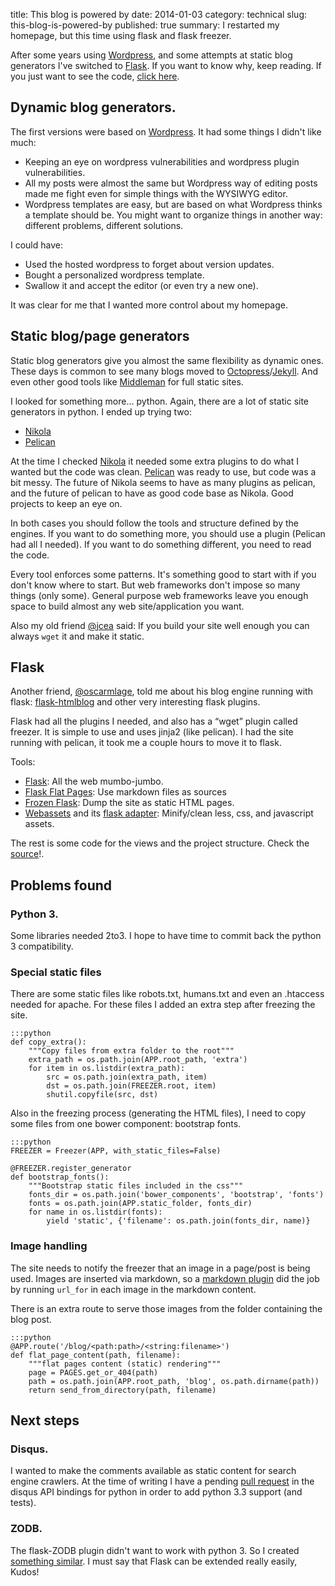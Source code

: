 title: This blog is powered by
date: 2014-01-03
category: technical
slug: this-blog-is-powered-by
published: true
summary: I restarted my homepage, but this time using flask and flask freezer.

After some years using [Wordpress][wordpress], and some attempts at static blog generators
I've switched to [Flask][flask]. If you want to know why, keep reading. If you
just want to see the code, [click here][blogsource].

Dynamic blog generators.
------------------------

The first versions were based on [Wordpress][wordpress]. It had some things I
didn't like much:

- Keeping an eye on wordpress vulnerabilities and wordpress plugin
  vulnerabilities.
- All my posts were almost the same but Wordpress way of editing posts made me
  fight even for simple things with the WYSIWYG editor.
- Wordpress templates are easy, but are based on what Wordpress thinks a template should be.
  You might want to organize things in another way: different problems, different solutions.

I could have:

- Used the hosted wordpress to forget about version updates.
- Bought a personalized wordpress template.
- Swallow it and accept the editor (or even try a new one).

It was clear for me that I wanted more control about my homepage.


Static blog/page generators
---------------------------

Static blog generators give you almost the same flexibility as dynamic ones.
These days is common to see many blogs moved to
[Octopress][octopress]/[Jekyll][jekyll]. And even other good tools like
[Middleman][middleman] for full static sites.

I looked for something more... python. Again, there are a lot of static site
generators in python. I ended up trying two:

- [Nikola][nikola]
- [Pelican][pelican]

At the time I checked [Nikola][nikola] it needed some extra plugins to do what
I wanted but the code was clean. [Pelican][pelican] was ready to use, but code
was a bit messy. The future of Nikola seems to have as many plugins as pelican,
and the future of pelican to have as good code base as Nikola. Good projects to
keep an eye on.

In both cases you should follow the tools and structure defined by the engines.
If you want to do something more, you should use a plugin (Pelican had all I
needed). If you want to do something different, you need to read the code.

Every tool enforces some patterns. It's something good to start with if you
don't know where to start.  But web frameworks don't impose so many things
(only some).  General purpose web frameworks leave you enough space to build
almost any web site/application you want.

Also my old friend [@jcea][jcea] said: If you build your site well enough
you can always `wget` it and make it static.

Flask
-----

Another friend, [@oscarmlage][oscarmlage], told me about his blog engine running with
flask: [flask-htmlblog][flask-htmlblog] and other very interesting flask plugins.

Flask had all the plugins I needed, and also has a “wget” plugin called freezer.
It is simple to use and uses jinja2 (like pelican). I had the site running with
pelican, it took me a couple hours to move it to flask.  

Tools:

- [Flask][flask]: All the web mumbo-jumbo.
- [Flask Flat Pages][flask-flatpages]: Use markdown files as sources
- [Frozen Flask][frozen-flask]: Dump the site as static HTML pages.
- [Webassets][webassets] and its [flask adapter][flask-assets]: Minify/clean less, css, and javascript
  assets.

The rest is some code for the views and the project structure. Check the [source][blogsource]!.

Problems found
--------------

### Python 3.

Some libraries needed 2to3. I hope to have time to commit back the python 3 compatibility.

### Special static files

There are some static files like robots.txt, humans.txt and even an .htaccess needed
for apache. For these files I added an extra step after freezing the site.

    :::python
    def copy_extra():
        """Copy files from extra folder to the root"""
        extra_path = os.path.join(APP.root_path, 'extra')
        for item in os.listdir(extra_path):
	        src = os.path.join(extra_path, item)
            dst = os.path.join(FREEZER.root, item)
	        shutil.copyfile(src, dst)

Also in the freezing process (generating the HTML files), I need to copy some
files from one bower component: bootstrap fonts.

    :::python
	FREEZER = Freezer(APP, with_static_files=False)

	@FREEZER.register_generator
	def bootstrap_fonts():
	    """Bootstrap static files included in the css"""
		fonts_dir = os.path.join('bower_components', 'bootstrap', 'fonts')
		fonts = os.path.join(APP.static_folder, fonts_dir)
        for name in os.listdir(fonts):
            yield 'static', {'filename': os.path.join(fonts_dir, name)}

### Image handling

The site needs to notify the freezer that an image in a page/post is being used.
Images are inserted via markdown, so a [markdown plugin][imagesplugin] did the
job by running `url_for` in each image in the markdown content.

There is an extra route to serve those images from the folder containing
the blog post.

	:::python
	@APP.route('/blog/<path:path>/<string:filename>')
	def flat_page_content(path, filename):
        """flat pages content (static) rendering"""
        page = PAGES.get_or_404(path)
        path = os.path.join(APP.root_path, 'blog', os.path.dirname(path))
        return send_from_directory(path, filename) 


Next steps
----------

### Disqus.

I wanted to make the comments available as static content for search engine
crawlers. At the time of writing I have a pending [pull request][disqusreq] in the disqus
API bindings for python in order to add python 3.3 support (and tests). 

### ZODB. 

The flask-ZODB plugin didn't want to work with python 3. So I created 
[something similar][zodb-plugin]. I must say that Flask can be extended really easily, Kudos!


[flask]: http://flask.pocoo.org
[blogsource]: https://github.com/graffic/javiergr
[wordpress]: http://wordpress.org
[octopress]: http://octopress.org
[jekyll]: http://jekyllrb.com
[middleman]: http://middlemanapp.com
[nikola]: http://getnikola.com
[pelican]: http://blog.getpelican.com
[jcea]: http://www.jcea.es
[oscarmlage]: http://www.oscarmlage.com
[flask-htmlblog]: https://bitbucket.org/r0sk/flask-htmlblog
[flask-flatpages]: http://pythonhosted.org/Flask-FlatPages/
[frozen-flask]: http://pythonhosted.org/Frozen-Flask/
[webassets]: http://webassets.readthedocs.org/en/latest/
[flask-assets]: http://elsdoerfer.name/docs/flask-assets/
[disqusreq]: https://github.com/disqus/disqus-python/pull/6
[zodb-plugin]: https://github.com/graffic/javiergr/blob/master/javiergr/zodb.py
[imagesplugin]: https://github.com/graffic/javiergr/blob/master/javiergr/md_extensions.py#L7
